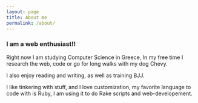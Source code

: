 ```yaml
---
layout: page
title: About me
permalink: /about/
---
```


### I am a web enthusiast!!


Right now I am studying Computer Science in Greece, In my free time I research the web,
code or go for long walks with my dog Chevy.

I also enjoy reading and writing, as well as training BJJ.

I like tinkering with stuff, and I love customization, my favorite language to code with is Ruby,
I am using it to do Rake scripts and web-developement.
